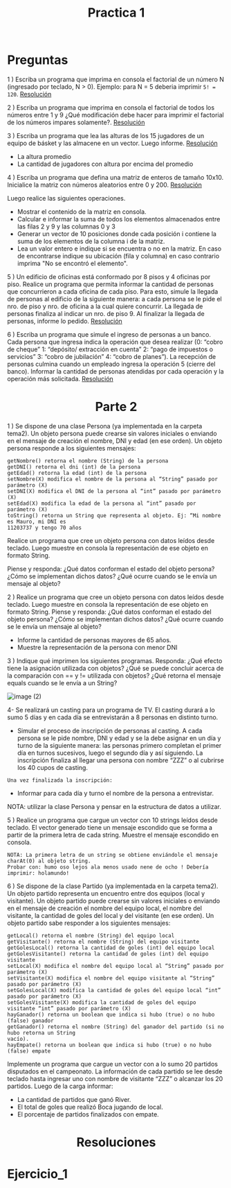 <h1 align="center">Practica 1</h1>

<br>

Preguntas
=========
1 ) Escriba un programa que imprima en consola el factorial de un número N (ingresado por teclado, N > 0). Ejemplo: para N = 5 deberia imprimir ```5! = 120```. [Resolución](#Ejercicio_1)

2 ) Escriba un programa que imprima en consola el factorial de todos los números entre 1 y 9 ¿Qué modificación debe hacer para imprimir el factorial de los números impares solamente?. [Resolución](#Ejercicio_2)

3 ) Escriba un programa que lea las alturas de los 15 jugadores de un equipo de básket y las almacene en un vector. Luego informe. [Resolución](#Ejercicio_3)
  - La altura promedio
  - La cantidad de jugadores con altura por encima del promedio

4 ) Escriba un programa que defina una matriz de enteros de tamaño 10x10. Inicialice la matriz con números aleatorios entre 0 y 200. [Resolución](#Ejercicio_4)

Luego realice las siguientes operaciones.
- Mostrar el contenido de la matriz en consola.
- Calcular e informar la suma de todos los elementos almacenados entre las filas 2 y 9 y las columnas 0 y 3
- Generar un vector de 10 posiciones donde cada posición i contiene la suma de los elementos de la columna i de la matriz.
- Lea un valor entero e indique si se encuentra o no en la matriz. En caso de encontrarse indique su ubicación (fila y columna) en caso contrario imprima "No se encontró el elemento".

5 )  Un edificio de oficinas está conformado por 8 pisos y 4 oficinas por piso. Realice un programa que permita informar la cantidad de personas que concurrieron a 
cada oficina de cada piso. Para esto, simule la llegada de personas al edificio de la siguiente manera: a cada persona se le pide el nro. de piso y nro. de oficina a la cual 
quiere concurrir. La llegada de personas finaliza al indicar un nro. de piso 9. Al finalizar la llegada de personas, informe lo pedido. [Resolución](#Ejercicio_5)

6 ) Escriba un programa que simule el ingreso de personas a un banco. Cada persona que ingresa indica la operación que desea realizar (0: “cobro de cheque” 1: 
“depósito/ extracción en cuenta” 2: “pago de impuestos o servicios” 3: “cobro de jubilación” 4: “cobro de planes”). La recepción de personas culmina cuando un 
empleado ingresa la operación 5 (cierre del banco). Informar la cantidad de personas atendidas por cada operación y la operación más solicitada. [Resolución](#Ejercicio_6)

<h1 align="center">Parte 2</h1>

1 ) Se dispone de una clase Persona (ya implementada en la carpeta tema2). Un objeto persona puede crearse sin valores iniciales o enviando en el mensaje de creación el nombre, DNI y edad (en ese orden). Un objeto persona responde a los siguientes mensajes: 

```
getNombre() retorna el nombre (String) de la persona
getDNI() retorna el dni (int) de la persona
getEdad() retorna la edad (int) de la persona
setNombre(X) modifica el nombre de la persona al “String” pasado por parámetro (X)
setDNI(X) modifica el DNI de la persona al “int” pasado por parámetro (X)
setEdad(X) modifica la edad de la persona al “int” pasado por parámetro (X)
toString() retorna un String que representa al objeto. Ej: “Mi nombre es Mauro, mi DNI es 
11203737 y tengo 70 años
```

Realice un programa que cree un objeto persona con datos leídos desde teclado. Luego muestre en consola la representación de ese objeto en formato String. 

Piense y responda: ¿Qué datos conforman el estado del objeto persona? ¿Cómo se implementan dichos datos? ¿Qué ocurre cuando se le envía un mensaje al objeto?

2 ) Realice un programa que cree un objeto persona con datos leídos desde teclado. Luego muestre en consola la representación de ese objeto en formato String. 
Piense y responda: ¿Qué datos conforman el estado del objeto persona? ¿Cómo se implementan dichos datos? ¿Qué ocurre cuando se le envía un mensaje al objeto?
- Informe la cantidad de personas mayores de 65 años.
- Muestre la representación de la persona con menor DNI

3 )  Indique qué imprimen los siguientes programas. Responda: ¿Qué efecto tiene la asignación utilizada con objetos? ¿Qué se puede concluir acerca de la comparación con == 
y != utilizada con objetos? ¿Qué retorna el mensaje equals cuando se le envía a un String?

![image (2)](https://user-images.githubusercontent.com/55964635/136676882-ddb5b385-d184-4577-96d4-d454b17262f3.png)

4- Se realizará un casting para un programa de TV. El casting durará a lo sumo 5 días y en 
cada día se entrevistarán a 8 personas en distinto turno.

- Simular el proceso de inscripción de personas al casting. A cada persona se le pide nombre, DNI y edad y se la debe asignar en un día y turno de la siguiente manera: las
personas primero completan el primer día en turnos sucesivos, luego el segundo día y así siguiendo. La inscripción finaliza al llegar una persona con nombre “ZZZ” o al cubrirse los 40 cupos de casting.

```Una vez finalizada la inscripción:``` 

- Informar para cada día y turno el nombre de la persona a entrevistar. 

NOTA: utilizar la clase Persona y pensar en la estructura de datos a utilizar.

5 )  Realice un programa que cargue un vector con 10 strings leídos desde teclado. El vector generado tiene un mensaje escondido que se forma a partir de la primera letra de cada string. Muestre el mensaje escondido en consola.
```
NOTA: La primera letra de un string se obtiene enviándole el mensaje charAt(0) al objeto string. 
Probar con: humo oso lejos ala menos usado nene de ocho ! Debería imprimir: holamundo!
```
6 ) Se dispone de la clase Partido (ya implementada en la carpeta tema2). Un objeto partido representa un encuentro entre dos equipos (local y visitante). Un objeto partido 
puede crearse sin valores iniciales o enviando en el mensaje de creación el nombre del equipo local, el nombre del visitante, la cantidad de goles del local y del visitante (en ese orden). Un objeto partido sabe responder a los siguientes mensajes:

```
getLocal() retorna el nombre (String) del equipo local
getVisitante() retorna el nombre (String) del equipo visitante
getGolesLocal() retorna la cantidad de goles (int) del equipo local
getGolesVisitante() retorna la cantidad de goles (int) del equipo visitante
setLocal(X) modifica el nombre del equipo local al “String” pasado por parámetro (X)
setVisitante(X) modifica el nombre del equipo visitante al “String” pasado por parámetro (X)
setGolesLocal(X) modifica la cantidad de goles del equipo local “int” pasado por parámetro (X)
setGolesVisitante(X) modifica la cantidad de goles del equipo visitante “int” pasado por parámetro (X)
hayGanador() retorna un boolean que indica si hubo (true) o no hubo (false) ganador
getGanador() retorna el nombre (String) del ganador del partido (si no hubo retorna un String 
vacío). 
hayEmpate() retorna un boolean que indica si hubo (true) o no hubo (false) empate
```

Implemente un programa que cargue un vector con a lo sumo 20 partidos disputados en el campeonato. La información de cada partido se lee desde teclado hasta ingresar uno con 
nombre de visitante “ZZZ” o alcanzar los 20 partidos. Luego de la carga informar:
- La cantidad de partidos que ganó River.
- El total de goles que realizó Boca jugando de local.
- El porcentaje de partidos finalizados con empate.

<h1 align="center">Resoluciones</h1>

Ejercicio_1
===========
